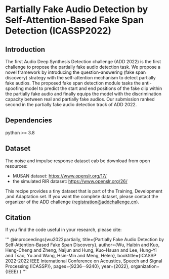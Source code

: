 # Partially Fake Audio Detection by Self-Attention-Based Fake Span Detection (ICASSP2022)


## Introduction
The first Audio Deep Synthesis Detection challenge (ADD 2022) is the first challenge to propose the partially fake audio detection task. We propose a novel framework by introducing the question-answering (fake span discovery) strategy with the self-attention mechanism to detect partially fake audios. The proposed fake span detection module tasks the anti-spoofing model to predict the start and end positions of the fake clip within the partially fake audio and finally equips the model with the discrimination capacity between real and partially fake audios. Our submission ranked second in the partially fake audio detection track of ADD 2022.


## Dependencies
python >= 3.8


## Dataset
The noise and impulse response dataset cab be download from open resources:
* MUSAN dataset: https://www.openslr.org/17/
* the simulated RIR dataset: https://www.openslr.org/26/

This recipe provides a tiny dataset that is part of the Training, Development ,and Adaptation set. If you want the complete dataset, please contact the organizer of the ADD challenge (registration@addchallenge.cn).


## Citation
If you find the code useful in your research, please cite:

'''
@inproceedings{wu2022partially,
  title={Partially Fake Audio Detection by Self-Attention-Based Fake Span Discovery},
  author={Wu, Haibin and Kuo, Heng-Cheng and Zheng, Naijun and Hung, Kuo-Hsuan and Lee, Hung-Yi and Tsao, Yu and Wang, Hsin-Min and Meng, Helen},
  booktitle={ICASSP 2022-2022 IEEE International Conference on Acoustics, Speech and Signal Processing (ICASSP)},
  pages={9236--9240},
  year={2022},
  organization={IEEE}
}
'''